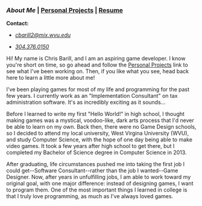 ### _About Me_ | [Personal Projects][] | [Resume][]

__Contact:__

*  _<cbarill2@mix.wvu.edu>_

*  _[304.376.0150](tel:+13043760150)_

[About Me]: index "Read About Me"
[Personal Projects]: projects "View My Projects"
[Resume]: resume "View My Resume"

Hi! My name is Chris Barill, and I am an aspiring game developer. I know you're short on time, so go ahead and follow the [Personal Projects][] link to see what I've been working on. Then, if you like what you see, head back here to learn a little more about me!

I've been playing games for most of my life and programming for the past few years. I currently work as an "Implementation Consultant" on tax administration software. It's as incredibly exciting as it sounds...

Before I learned to write my first "Hello World!" in high school, I thought making games was a mystical, voodoo-like, dark arts process that I'd never be able to learn on my own. Back then, there were no Game Design schools, so I decided to attend my local university, West Virgina University (WVU), and study Computer Science, with the hope of one day being able to make video games. It took a few years after high school to get there, but I completed my Bachelor of Science degree in Computer Science in 2013.

After graduating, life circumstances pushed me into taking the first job I could get--Software Consultant--rather than the job I wanted--Game Designer. Now, after years in unfulfilling jobs, I am able to work toward my original goal, with one major difference: instead of designing games, I want to program them. One of the most important things I learned in college is that I truly love programming, as much as I've always loved games.
